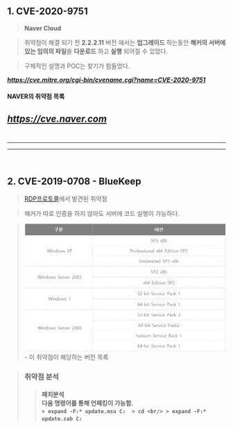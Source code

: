 

## **1. CVE-2020-9751** 
> **Naver Cloud**

> 취약점이 해결 되기 전 **2.2.2.11** 버전 에서는 **업그레이드** 하는동안 **해커의 서버에 있는 임의의 파일**을 **다운로드** 하고 **실행** 되어질 수 있었다.

> 구체적인 설명과 POC는 찾기가 힘들었다.

***https://cve.mitre.org/cgi-bin/cvename.cgi?name=CVE-2020-9751***

#### **NAVER의 취약점 목록**
***https://cve.naver.com***
<br/><br/>
---
***
---
<br/>

## **2. CVE-2019-0708** - BlueKeep
>[RDP프로토콜](https://m.blog.naver.com/yoodh0713/221567375594)에서 발견된 취약점

>해커가 따로 인증을 하지 않아도 서버에 코드 실행이 가능하다.

>![vue](./image/a1.png) <br/>- 이 취약점이 해당하는 버전 목록

>### **취약점 분석**
>> #### 패치분석<br/> 다음 명령어를 통해 언패킹이 가능함.<br/>```> expand -F:* update.msu C:  > cd <br/> > expand -F:* update.cab C: ```





